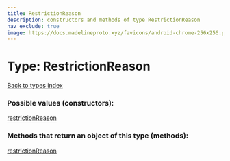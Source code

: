 ```yaml
---
title: RestrictionReason
description: constructors and methods of type RestrictionReason
nav_exclude: true
image: https://docs.madelineproto.xyz/favicons/android-chrome-256x256.png
---
```

# Type: RestrictionReason
[Back to types index](index.html)



### Possible values (constructors):

[restrictionReason](/API_docs/constructors/restrictionReason.html)  



### Methods that return an object of this type (methods):



[restrictionReason](/API_docs/constructors/restrictionReason.html)  


